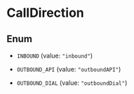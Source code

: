 

# CallDirection

## Enum


* `INBOUND` (value: `"inbound"`)

* `OUTBOUND_API` (value: `"outboundAPI"`)

* `OUTBOUND_DIAL` (value: `"outboundDial"`)




